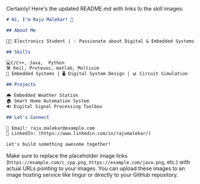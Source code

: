 Certainly! Here's the updated README.md with links to the skill images:

```markdown
# Hi, I'm Raju Malekar! 👋

## About Me

👨‍💻 Electronics Student | 💡 Passionate about Digital & Embedded Systems 

## Skills

💻C/C++, Java,  Python
🛠️ Keil, Proteuos, matlab, Multisim
🔌 Embedded Systems | 🖥️ Digital System Design | 📊 Circuit Simulation  

## Projects

🌦️ Embedded Weather Station  
🏠 Smart Home Automation System  
🔊 Digital Signal Processing Toolbox  

## Let's Connect

📧 Email: raju.malekar@example.com  
💼 LinkedIn: (https://www.linkedin.com/in/rajumalekar/)  

Let's build something awesome together!
```

Make sure to replace the placeholder image links (`https://example.com/c_cpp.png`, `https://example.com/java.png`, etc.) with actual URLs pointing to your images. You can upload these images to an image hosting service like Imgur or directly to your GitHub repository.
